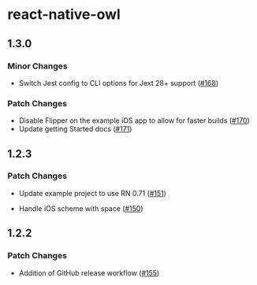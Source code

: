 # react-native-owl

## 1.3.0

### Minor Changes

- Switch Jest config to CLI options for Jext 28+ support ([#168](https://github.com/FormidableLabs/react-native-owl/pull/168))

### Patch Changes

- Disable Flipper on the example iOS app to allow for faster builds ([#170](https://github.com/FormidableLabs/react-native-owl/pull/170))
- Update getting Started docs ([#171](https://github.com/FormidableLabs/react-native-owl/pull/171))

## 1.2.3

### Patch Changes

- Update example project to use RN 0.71 ([#151](https://github.com/FormidableLabs/react-native-owl/pull/151))

- Handle iOS scheme with space ([#150](https://github.com/FormidableLabs/react-native-owl/pull/150))

## 1.2.2

### Patch Changes

- Addition of GitHub release workflow ([#155](https://github.com/FormidableLabs/react-native-owl/pull/155))
